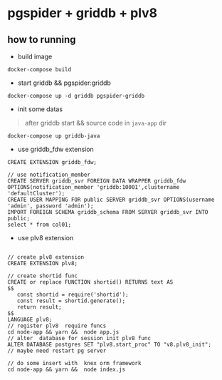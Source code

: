# pgspider + griddb + plv8

##  how to running

* build image

```code
docker-compose build
```

* start griddb && pgspider:griddb

```code
docker-compose up -d griddb pgspider-griddb
```

* init some datas
> after griddb start && source code in  `java-app` dir

```code
docker-compose up griddb-java
```

* use griddb_fdw extension

```code
CREATE EXTENSION griddb_fdw;

// use notification_member 
CREATE SERVER griddb_svr FOREIGN DATA WRAPPER griddb_fdw OPTIONS(notification_member 'griddb:10001',clustername 'defaultCluster');
CREATE USER MAPPING FOR public SERVER griddb_svr OPTIONS(username 'admin', password 'admin');
IMPORT FOREIGN SCHEMA griddb_schema FROM SERVER griddb_svr INTO public;
select * from col01;
```

* use plv8 extension

```code

// create plv8 extension
CREATE EXTENSION plv8;

// create shortid func
CREATE or replace FUNCTION shortid() RETURNS text AS
$$
   const shortid = require('shortid');
   const result = shortid.generate();
   return result;
$$
LANGUAGE plv8;
// register plv8  require funcs
cd node-app && yarn &&  node app.js 
// alter  database for session init plv8 func
ALTER DATABASE postgres SET "plv8.start_proc" TO "v8.plv8_init";
// maybe need restart pg server

// do some insert with  knex orm framework 
cd node-app && yarn &&  node index.js 
```
